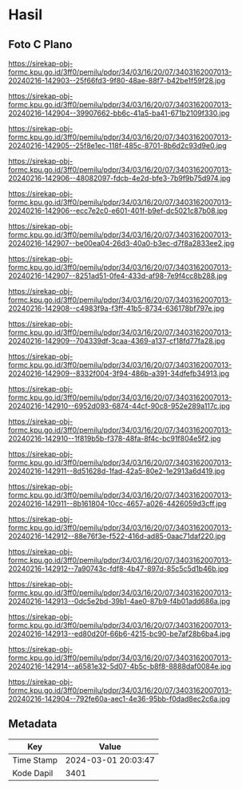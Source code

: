 # Hasil

## Foto C Plano

https://sirekap-obj-formc.kpu.go.id/3ff0/pemilu/pdpr/34/03/16/20/07/3403162007013-20240216-142903--25f66fd3-9f80-48ae-88f7-b42be1f59f28.jpg

https://sirekap-obj-formc.kpu.go.id/3ff0/pemilu/pdpr/34/03/16/20/07/3403162007013-20240216-142904--39907662-bb6c-41a5-ba41-671b2109f330.jpg

https://sirekap-obj-formc.kpu.go.id/3ff0/pemilu/pdpr/34/03/16/20/07/3403162007013-20240216-142905--25f8e1ec-118f-485c-8701-8b6d2c93d9e0.jpg

https://sirekap-obj-formc.kpu.go.id/3ff0/pemilu/pdpr/34/03/16/20/07/3403162007013-20240216-142906--48082097-fdcb-4e2d-bfe3-7b9f9b75d974.jpg

https://sirekap-obj-formc.kpu.go.id/3ff0/pemilu/pdpr/34/03/16/20/07/3403162007013-20240216-142906--ecc7e2c0-e601-401f-b9ef-dc5021c87b08.jpg

https://sirekap-obj-formc.kpu.go.id/3ff0/pemilu/pdpr/34/03/16/20/07/3403162007013-20240216-142907--be00ea04-26d3-40a0-b3ec-d7f8a2833ee2.jpg

https://sirekap-obj-formc.kpu.go.id/3ff0/pemilu/pdpr/34/03/16/20/07/3403162007013-20240216-142907--8251ad51-0fe4-433d-af98-7e9f4cc8b288.jpg

https://sirekap-obj-formc.kpu.go.id/3ff0/pemilu/pdpr/34/03/16/20/07/3403162007013-20240216-142908--c4983f9a-f3ff-41b5-8734-636178bf797e.jpg

https://sirekap-obj-formc.kpu.go.id/3ff0/pemilu/pdpr/34/03/16/20/07/3403162007013-20240216-142909--704339df-3caa-4369-a137-cf18fd77fa28.jpg

https://sirekap-obj-formc.kpu.go.id/3ff0/pemilu/pdpr/34/03/16/20/07/3403162007013-20240216-142909--8332f004-3f94-486b-a391-34dfefb34913.jpg

https://sirekap-obj-formc.kpu.go.id/3ff0/pemilu/pdpr/34/03/16/20/07/3403162007013-20240216-142910--6952d093-6874-44cf-90c8-952e289a117c.jpg

https://sirekap-obj-formc.kpu.go.id/3ff0/pemilu/pdpr/34/03/16/20/07/3403162007013-20240216-142910--1f819b5b-f378-48fa-8f4c-bc91f804e5f2.jpg

https://sirekap-obj-formc.kpu.go.id/3ff0/pemilu/pdpr/34/03/16/20/07/3403162007013-20240216-142911--8d51628d-1fad-42a5-80e2-1e2913a6d419.jpg

https://sirekap-obj-formc.kpu.go.id/3ff0/pemilu/pdpr/34/03/16/20/07/3403162007013-20240216-142911--8b161804-10cc-4657-a026-4426059d3cff.jpg

https://sirekap-obj-formc.kpu.go.id/3ff0/pemilu/pdpr/34/03/16/20/07/3403162007013-20240216-142912--88e76f3e-f522-416d-ad85-0aac71daf220.jpg

https://sirekap-obj-formc.kpu.go.id/3ff0/pemilu/pdpr/34/03/16/20/07/3403162007013-20240216-142912--7a90743c-fdf8-4b47-897d-85c5c5d1b46b.jpg

https://sirekap-obj-formc.kpu.go.id/3ff0/pemilu/pdpr/34/03/16/20/07/3403162007013-20240216-142913--0dc5e2bd-39b1-4ae0-87b9-f4b01add686a.jpg

https://sirekap-obj-formc.kpu.go.id/3ff0/pemilu/pdpr/34/03/16/20/07/3403162007013-20240216-142913--ed80d20f-66b6-4215-bc90-be7af28b6ba4.jpg

https://sirekap-obj-formc.kpu.go.id/3ff0/pemilu/pdpr/34/03/16/20/07/3403162007013-20240216-142914--a6581e32-5d07-4b5c-b8f8-8888daf0084e.jpg

https://sirekap-obj-formc.kpu.go.id/3ff0/pemilu/pdpr/34/03/16/20/07/3403162007013-20240216-142904--792fe60a-aec1-4e36-95bb-f0dad8ec2c6a.jpg


## Metadata

| Key        | Value               |
| ---------- | ------------------- |
| Time Stamp | 2024-03-01 20:03:47 |
| Kode Dapil | 3401                |




